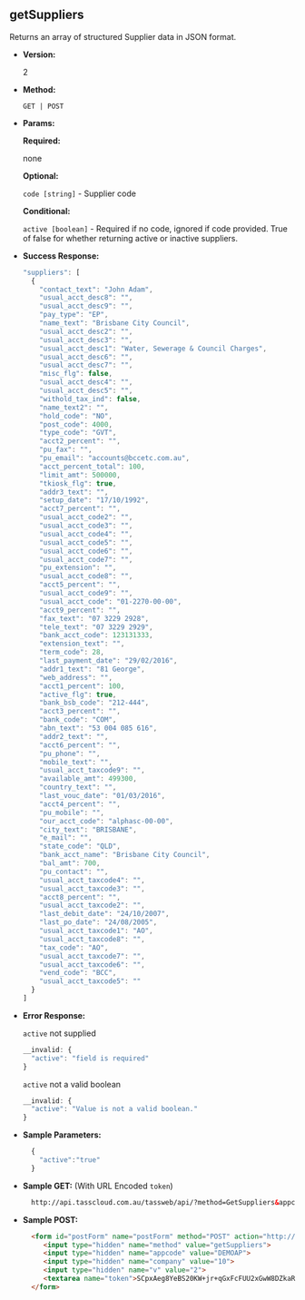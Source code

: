 **getSuppliers**
----
  Returns an array of structured Supplier data in JSON format.

* **Version:**

  2

* **Method:**

  `GET | POST`
  
*  **Params:**

   **Required:**

   none
   
   **Optional:**
   
   `code [string]` - Supplier code

   **Conditional:**
 
   `active [boolean]` - Required if no code, ignored if code provided. 
                        True of false for whether returning active or inactive suppliers.

* **Success Response:**

    ```javascript
    "suppliers": [
      {
        "contact_text": "John Adam",
        "usual_acct_desc8": "",
        "usual_acct_desc9": "",
        "pay_type": "EP",
        "name_text": "Brisbane City Council",
        "usual_acct_desc2": "",
        "usual_acct_desc3": "",
        "usual_acct_desc1": "Water, Sewerage & Council Charges",
        "usual_acct_desc6": "",
        "usual_acct_desc7": "",
        "misc_flg": false,
        "usual_acct_desc4": "",
        "usual_acct_desc5": "",
        "withold_tax_ind": false,
        "name_text2": "",
        "hold_code": "NO",
        "post_code": 4000,
        "type_code": "GVT",
        "acct2_percent": "",
        "pu_fax": "",
        "pu_email": "accounts@bccetc.com.au",
        "acct_percent_total": 100,
        "limit_amt": 500000,
        "tkiosk_flg": true,
        "addr3_text": "",
        "setup_date": "17/10/1992",
        "acct7_percent": "",
        "usual_acct_code2": "",
        "usual_acct_code3": "",
        "usual_acct_code4": "",
        "usual_acct_code5": "",
        "usual_acct_code6": "",
        "usual_acct_code7": "",
        "pu_extension": "",
        "usual_acct_code8": "",
        "acct5_percent": "",
        "usual_acct_code9": "",
        "usual_acct_code": "01-2270-00-00",
        "acct9_percent": "",
        "fax_text": "07 3229 2928",
        "tele_text": "07 3229 2929",
        "bank_acct_code": 123131333,
        "extension_text": "",
        "term_code": 28,
        "last_payment_date": "29/02/2016",
        "addr1_text": "81 George",
        "web_address": "",
        "acct1_percent": 100,
        "active_flg": true,
        "bank_bsb_code": "212-444",
        "acct3_percent": "",
        "bank_code": "COM",
        "abn_text": "53 004 085 616",
        "addr2_text": "",
        "acct6_percent": "",
        "pu_phone": "",
        "mobile_text": "",
        "usual_acct_taxcode9": "",
        "available_amt": 499300,
        "country_text": "",
        "last_vouc_date": "01/03/2016",
        "acct4_percent": "",
        "pu_mobile": "",
        "our_acct_code": "alphasc-00-00",
        "city_text": "BRISBANE",
        "e_mail": "",
        "state_code": "QLD",
        "bank_acct_name": "Brisbane City Council",
        "bal_amt": 700,
        "pu_contact": "",
        "usual_acct_taxcode4": "",
        "usual_acct_taxcode3": "",
        "acct8_percent": "",
        "usual_acct_taxcode2": "",
        "last_debit_date": "24/10/2007",
        "last_po_date": "24/08/2005",
        "usual_acct_taxcode1": "AO",
        "usual_acct_taxcode8": "",
        "tax_code": "AO",
        "usual_acct_taxcode7": "",
        "usual_acct_taxcode6": "",
        "vend_code": "BCC",
        "usual_acct_taxcode5": ""
      }
    ]
    ```
 
* **Error Response:**

    `active` not supplied
    ```javascript
    __invalid: {
      "active": "field is required"
    }
    ```
    
    `active` not a valid boolean
    ```javascript
    __invalid: {
      "active": "Value is not a valid boolean."
    }
    ```
    
* **Sample Parameters:**

  ```javascript
    { 
      "active":"true"
    }
  ```

* **Sample GET:** (With URL Encoded `token`)

  ```HTML
    http://api.tasscloud.com.au/tassweb/api/?method=GetSuppliers&appcode=DEMOAP&company=10&v=2&token=SCpxAeg8YeBS20KW%2Bjr%2BqGxFcFUU2xGwW8DZkaR21m4%3D
  ```
  
* **Sample POST:**

  ```HTML
    <form id="postForm" name="postForm" method="POST" action="http://api.tasscloud.com.au/api/">
       <input type="hidden" name="method" value="getSuppliers">
       <input type="hidden" name="appcode" value="DEMOAP">
       <input type="hidden" name="company" value="10">
       <input type="hidden" name="v" value="2">
       <textarea name="token">SCpxAeg8YeBS20KW+jr+qGxFcFUU2xGwW8DZkaR21m4=</textarea>
    </form>
  ```
